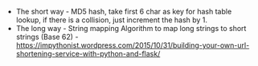 * The short way - MD5 hash, take first 6 char as key for hash table lookup, if there is a collision, just increment the hash by 1.
* The long way - String mapping Algorithm to map long strings to short strings (Base 62) - https://impythonist.wordpress.com/2015/10/31/building-your-own-url-shortening-service-with-python-and-flask/